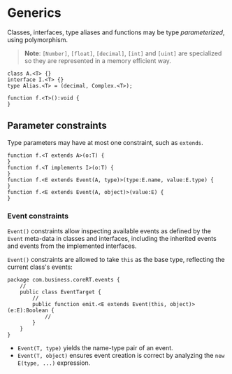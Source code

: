 # Generics

Classes, interfaces, type aliases and functions may be type *parameterized*, using polymorphism.

> **Note**: `[Number]`, `[float]`, `[decimal]`, `[int]` and `[uint]` are specialized so they are represented in a memory efficient way.

```
class A.<T> {}
interface I.<T> {}
type Alias.<T> = (decimal, Complex.<T>);

function f.<T>():void {
}
```

## Parameter constraints

Type parameters may have at most one constraint, such as `extends`.

```
function f.<T extends A>(o:T) {
}
function f.<T implements I>(o:T) {
}
function f.<E extends Event(A, type)>(type:E.name, value:E.type) {
}
function f.<E extends Event(A, object)>(value:E) {
}
```

### Event constraints

`Event()` constraints allow inspecting available events as defined by the `Event` meta-data in classes and interfaces, including the inherited events and events from the implemented interfaces.

`Event()` constraints are allowed to take `this` as the base type, reflecting the current class's events:

```
package com.business.coreRT.events {
    //
    public class EventTarget {
        //
        public function emit.<E extends Event(this, object)>(e:E):Boolean {
            //
        }
    }
}
```

- `Event(T, type)` yields the name-type pair of an event.
- `Event(T, object)` ensures event creation is correct by analyzing the `new E(type, ...)` expression.